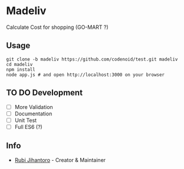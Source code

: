 # Madeliv

Calculate Cost for shopping (GO-MART ?)

## Usage

```shell
git clone -b madeliv https://github.com/codenoid/test.git madeliv
cd madeliv
npm install
node app.js # and open http://localhost:3000 on your browser
```

## TO DO Development

- [ ] More Validation
- [ ] Documentation
- [ ] Unit Test
- [ ] Full ES6 (?)

## Info

* [Rubi Jihantoro](https://github.com/codenoid) - Creator & Maintainer